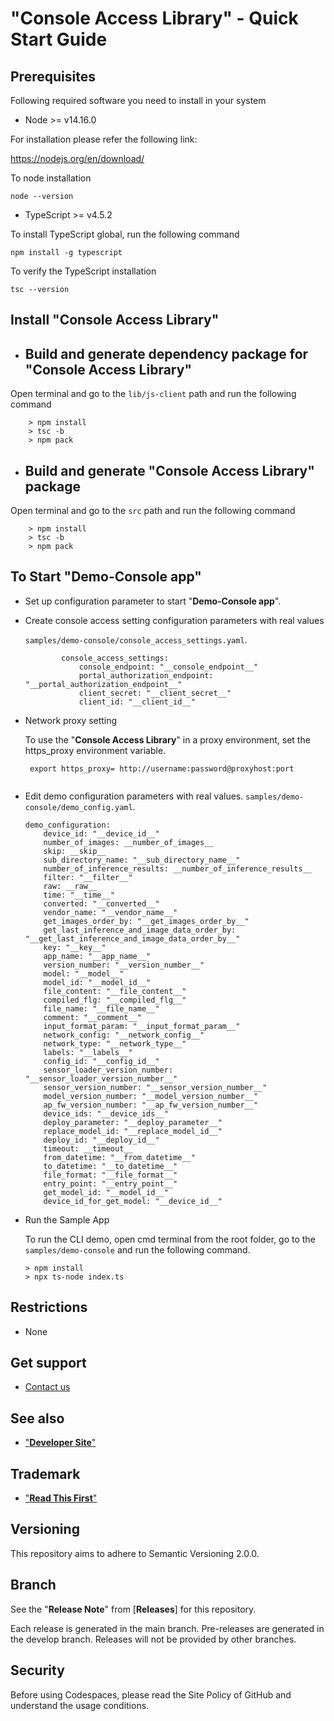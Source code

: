 # **"Console Access Library" - Quick Start Guide**

## Prerequisites
Following required software you need to install in your system

- Node >= v14.16.0

For installation please refer the following link:

https://nodejs.org/en/download/

To node installation
 ```
 node --version
 ```

- TypeScript >= v4.5.2

To install TypeScript global, run the following command
```
npm install -g typescript
```

To verify the TypeScript installation
 ```
 tsc --version
 ```
 
## Install "**Console Access Library**"

- ## Build and generate dependency package for "**Console Access Library**"

 Open terminal and go to the `lib/js-client` path and run the following command

```
    > npm install
    > tsc -b
    > npm pack

```

- ## Build and generate "**Console Access Library**" package

 Open terminal and go to the `src` path and run the following command

```
    > npm install
    > tsc -b
    > npm pack

```

## To Start "**Demo-Console app**"

-  Set up configuration parameter to start "**Demo-Console app**".

* Create console access setting configuration parameters with real values

    `samples/demo-console/console_access_settings.yaml`.

    ```
            console_access_settings:
                console_endpoint: "__console_endpoint__"
                portal_authorization_endpoint: "__portal_authorization_endpoint__"
                client_secret: "__client_secret__"
                client_id: "__client_id__"
    ```

* Network proxy setting

    To use the "**Console Access Library**" in a proxy environment, set the https_proxy environment variable.
    ```
     export https_proxy= http://username:password@proxyhost:port
     
    ```

* Edit demo configuration parameters with real values.
    `samples/demo-console/demo_config.yaml`.
    ```
    demo_configuration:
        device_id: "__device_id__"
        number_of_images: __number_of_images__
        skip: __skip__
        sub_directory_name: "__sub_directory_name__"
        number_of_inference_results: __number_of_inference_results__
        filter: "__filter__"
        raw: __raw__
        time: "__time__"
        converted: "__converted__"
        vendor_name: "__vendor_name__"
        get_images_order_by: "__get_images_order_by__"
        get_last_inference_and_image_data_order_by: "__get_last_inference_and_image_data_order_by__"
        key: "__key__"
        app_name: "__app_name__"
        version_number: "__version_number__"
        model: "__model__"
        model_id: "__model_id__"
        file_content: "__file_content__"
        compiled_flg: "__compiled_flg__"
        file_name: "__file_name__"
        comment: "__comment__"
        input_format_param: "__input_format_param__"
        network_config: "__network_config__"
        network_type: "__network_type__"
        labels: "__labels__"
        config_id: "__config_id__"
        sensor_loader_version_number: "__sensor_loader_version_number__"
        sensor_version_number: "__sensor_version_number__"
        model_version_number: "__model_version_number__"
        ap_fw_version_number: "__ap_fw_version_number__"
        device_ids: "__device_ids__"
        deploy_parameter: "__deploy_parameter__"
        replace_model_id: "__replace_model_id__"
        deploy_id: "__deploy_id__"
        timeout: __timeout__
        from_datetime: "__from_datetime__"
        to_datetime: "__to_datetime__"
        file_format: "__file_format__"
        entry_point: "__entry_point__"
        get_model_id: "__model_id__"
        device_id_for_get_model: "__device_id__"
  
    ```

-  Run the Sample App

    To run the CLI demo, open cmd terminal from the root folder, go to the `samples/demo-console` and run the following command.
   
    ```
    > npm install
    > npx ts-node index.ts 

    ```
    
## Restrictions
- None

## Get support
- [Contact us](https://developer.aitrios.sony-semicon.com/en/contact-us-en)

## See also
- ["**Developer Site**"](https://developer.aitrios.sony-semicon.com/en/edge-ai-sensing/)

## Trademark
- ["**Read This First**"](https://developer.aitrios.sony-semicon.com/en/documents/read-this-first)

## Versioning

This repository aims to adhere to Semantic Versioning 2.0.0.

## Branch

See the "**Release Note**" from [**Releases**] for this repository.

Each release is generated in the main branch. Pre-releases are generated in the develop branch. Releases will not be provided by other branches.

## Security
Before using Codespaces, please read the Site Policy of GitHub and understand the usage conditions. 
